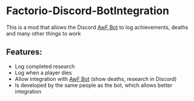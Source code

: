 # Factorio-Discord-BotIntegration

This is a mod that allows the Discord [AwF Bot](https://github.com/James-Hackett/AwF-Bot) to log achievements, deaths and many other things to work

## Features:

- Log completed research
- Log when a player dies
- Allow integration with [AwF Bot](https://github.com/James-Hackett/AwF-Bot) (show deaths, research in Discord)
- Is developed by the same people as the bot, which allows better integration
